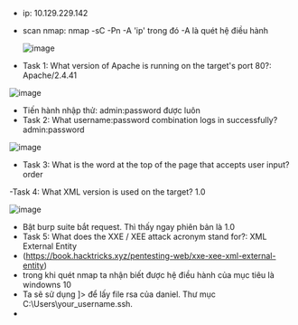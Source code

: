 - ip: 10.129.229.142 
- scan nmap: nmap -sC -Pn -A 'ip' trong đó -A là quét hệ điều hành

  ![image](https://github.com/Pminh21/HTB_writeup/assets/169346714/5a6f6d94-7ec6-458b-b9b5-273598c8a0d1)

- Task 1: What version of Apache is running on the target's port 80?:  Apache/2.4.41


![image](https://github.com/Pminh21/HTB_writeup/assets/169346714/e0c867e6-b3f1-49e4-84d4-7b6f4765135d)

- Tiến hành nhập thử: admin:password được luôn
- Task 2: What username:password combination logs in successfully? admin:password 

![image](https://github.com/Pminh21/HTB_writeup/assets/169346714/817f7d9d-1add-42bd-bc94-72e4f63c6f19)

- Task 3: What is the word at the top of the page that accepts user input? order

-Task 4: What XML version is used on the target? 1.0

![image](https://github.com/Pminh21/HTB_writeup/assets/169346714/482bbfc1-3a12-4145-aac6-dd739ba0513e)

- Bật burp suite bắt request. Thì thấy ngay phiên bản là 1.0
- Task 5: What does the XXE / XEE attack acronym stand for?: XML External Entity
- (https://book.hacktricks.xyz/pentesting-web/xxe-xee-xml-external-entity)
- trong khi quét nmap ta nhận biết được hệ điều hành của mục tiêu là windowns 10
- Ta sẽ sử dụng <!DOCTYPE foo [ <!ENTITY ext SYSTEM "file:///etc/passwd" > ]> để lấy file rsa của daniel. Thư mục C:\Users\your_username\.ssh\.
- 
